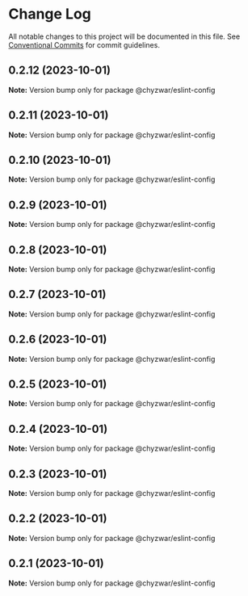# Change Log

All notable changes to this project will be documented in this file.
See [Conventional Commits](https://conventionalcommits.org) for commit guidelines.

## 0.2.12 (2023-10-01)

**Note:** Version bump only for package @chyzwar/eslint-config





## 0.2.11 (2023-10-01)

**Note:** Version bump only for package @chyzwar/eslint-config





## 0.2.10 (2023-10-01)

**Note:** Version bump only for package @chyzwar/eslint-config





## 0.2.9 (2023-10-01)

**Note:** Version bump only for package @chyzwar/eslint-config





## 0.2.8 (2023-10-01)

**Note:** Version bump only for package @chyzwar/eslint-config





## 0.2.7 (2023-10-01)

**Note:** Version bump only for package @chyzwar/eslint-config





## 0.2.6 (2023-10-01)

**Note:** Version bump only for package @chyzwar/eslint-config





## 0.2.5 (2023-10-01)

**Note:** Version bump only for package @chyzwar/eslint-config





## 0.2.4 (2023-10-01)

**Note:** Version bump only for package @chyzwar/eslint-config





## 0.2.3 (2023-10-01)

**Note:** Version bump only for package @chyzwar/eslint-config





## 0.2.2 (2023-10-01)

**Note:** Version bump only for package @chyzwar/eslint-config





## 0.2.1 (2023-10-01)

**Note:** Version bump only for package @chyzwar/eslint-config

